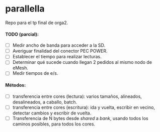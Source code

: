 parallella
==========

Repo para el tp final de orga2.

#### TODO (parcial):
- [ ] Medir ancho de banda para acceder a la SD.
- [ ] Averiguar finalidad del conector PEC POWER.
- [ ] Establecer el tiempo para realizar lecturas.
- [ ] Determinar qué sucede cuando llegan 2 pedidos al mismo nodo de eMesh.
- [ ] Medir tiempos de e/s.

#### Métodos:
- [ ] transferencia entre cores (lectura): varios tamaños, alineados,
  desalineados, a caballo, batch.
- [ ] transferencia entre cores (escritura): ida y vuelta, escribir en vecino,
  detectar cambios y escribir de vuelta.
- [ ] Transferencia de N bytes desde _shared_ a _bank_, usando todos los
  caminos posibles, para todos los cores.

